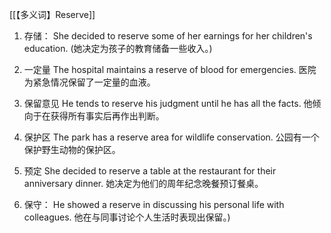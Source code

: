 [[【多义词】Reserve]]
1. 存储：
She decided to reserve some of her earnings for her children's education.
(她决定为孩子的教育储备一些收入。)

2. 一定量
The hospital maintains a reserve of blood for emergencies.
医院为紧急情况保留了一定量的血液。

3. 保留意见
He tends to reserve his judgment until he has all the facts.
他倾向于在获得所有事实后再作出判断。

4. 保护区
The park has a reserve area for wildlife conservation.
公园有一个保护野生动物的保护区。

5. 预定
She decided to reserve a table at the restaurant for their anniversary dinner.
她决定为他们的周年纪念晚餐预订餐桌。

6. 保守：
He showed a reserve in discussing his personal life with colleagues.
他在与同事讨论个人生活时表现出保留。)